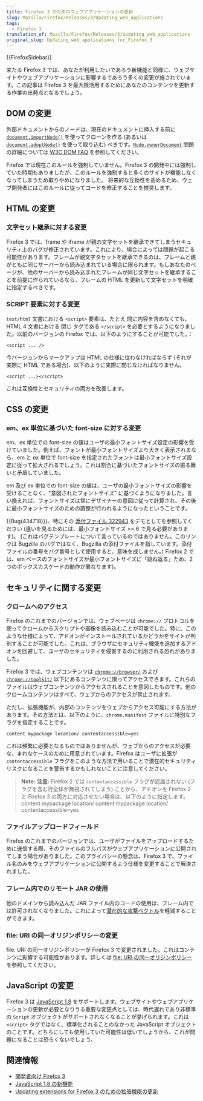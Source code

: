 ```yaml
---
title: Firefox 3 のためのウェブアプリケーションの更新
slug: Mozilla/Firefox/Releases/3/Updating_web_applications
tags:
  - Firefox 3
translation_of: Mozilla/Firefox/Releases/3/Updating_web_applications
original_slug: Updating_web_applications_for_Firefox_3
---
```

{{FirefoxSidebar}}

来たる Firefox 3 では、あなたが利用したいであろう新機能と同様に、ウェブサイトやウェブアプリケーションに影響するであろう多くの変更が施されています。この記事は Firefox 3 を最大限活用するためにあなたのコンテンツを更新する作業の出発点となるでしょう。

## DOM の変更

外部ドキュメントからのノードは、現在のドキュメントに挿入する前に [`document.importNode()`](/ja/docs/Web/API/Document/importNode "外部ドキュメントからノードのコピーを作成し、現在のドキュメントに挿入できるようにします。") を使ってクローンを作る (あるいは [`document.adoptNode()`](/ja/docs/Web/API/Document/adoptNode "外部ドキュメントからノードを取り込みます。ノードとそのサブツリーは、(もしあれば) 元あったドキュメントから削除され、ownerDocument が現在のドキュメントに変更されます。そして、そのノードが現在のドキュメントに挿入できるようになります。") を使って取り込む) べきです。[`Node.ownerDocument`](/ja/docs/Web/API/Node/ownerDocument "ownerDocument プロパティは、指定ノードを内包するノードツリーのトップレベルのドキュメントオブジェクトを返します。") 問題の詳細については [W3C DOM FAQ](https://www.w3.org/DOM/faq.html#ownerdoc) を参照してください。

Firefox では現在このルールを強制していません。Firefox 3 の開発中には強制していた時期もありましたが、このルールを強制すると多くのサイトが機能しなくなってしまうため取りやめになりました。
将来的な互換性を高めるため、ウェブ開発者にはこのルールに従ってコードを修正することを推奨します。

## HTML の変更

### 文字セット継承に対する変更

Firefox 3 では、frame や iframe が親の文字セットを継承できてしまうセキュリティ上のバグが修正されています。これにより、場合によっては問題が起こる可能性があります。フレームが親文字タセットを継承できるのは、フレームと親がともに同じサーバーから読み込まれている場合に限られます。もしあなたのページが、他のサーバーから読み込まれたフレームが同じ文字セットを継承することを前提に作られているなら、フレームの HTML を更新して文字セットを明確に指定するべきです。

### SCRIPT 要素に対する変更

`text/html` 文書における `<script>` 要素は、たとえ 間に内容を含めなくても、HTML 4 文書における 閉じ タグである `</script>` を必要とするようになりました。以前のバージョンの Firefox では、以下のようにすることが可能でした。：

    <script ... />

今バージョンからマークアップは HTML の仕様に従わなければならず (それが実際に HTML である場合)、以下のように実際に閉じなければなりません。

    <script ...></script>

これは互換性とセキュリティの両方を改善します。

## CSS の変更

### em、ex 単位に基づいた font-size に対する変更

em、ex 単位での font-size の値はユーザの最小フォントサイズ設定の影響を受けていました。例えば、フォントが最小フォントサイズより大きく表示されるなら、em と ex 単位で font-size を指定されたフォントは最小フォントサイズ設定に従って拡大されるでしょう。これは割合に基づいたフォントサイズの振る舞いと矛盾していました。

em 及び ex 単位での font-size の値は、ユーザの最小フォントサイズの影響を受けることなく、"意図されたフォントサイズ" に基づくようになりました。言い換えれば、フォントサイズは常にデザイナーの意図に従って計算され、その後に最小フォントサイズのための調整が行われるようになったということです。

{{Bug(434718)}}、特にその [添付ファイル 322943](https://bugzilla.mozilla.org/attachment.cgi?id=322943) をデモとしてを参照してください (違いを見るためには、最小フォントサイズ >= 6 で見る必要があります)。 (これはバグテンプレートについて言っているのではありません。このリンクは Bugzilla のバグではなく、Bugzilla の添付ファイルを指しています。添付ファイルの番号をバグ番号として使用すると、意味を成しません。) Firefox 2 では、em ベースのフォントサイズが最小フォントサイズに「跳ね返る」ため、2 つのボックスカスケードの動作が異なります)。

## セキュリティに関する変更

### クロームへのアクセス

Firefox のこれまでのバージョンでは、ウェブページは `chrome://` プロトコルを使ってクロームからスクリプトや画像を読み込むことが可能でした。特に、このような仕様によって、アドオンがインストールされているかどうかをサイトが判別することが可能でした。これは、ブラウザにセキュリティ機能を追加するアドオンを回避して、ユーザのセキュリティを侵害するのに利用される恐れがありました。

Firefox 3 では、ウェブコンテンツは [`chrome://browser/`]() および [`chrome://toolkit/`]() 以下にあるコンテンツに限ってアクセスできます。これらのファイルはウェブコンテンツからアクセスされることを意図したものです。他のクロームコンテンツはすべて、ウェブからのアクセスが禁止されます。

ただし、拡張機能が、内部のコンテンツをウェブからアクセス可能にする方法があります。その方法とは、以下のように、`chrome.manifest` ファイルに特別なフラグを指定することです。

    content mypackage location/ contentaccessible=yes

これは頻繁に必要となるものではありませんが、ウェブからのアクセスが必要な、まれなケースのために用意されています。Firefox はユーザに拡張が `contentaccessible` フラグをこのような方法で用いることで潜在的セキュリティリスクになることを警告するかもしれないことに注意してください。

> **Note:** **注意:** Firefox 2 では `contentaccessible` フラグが認識されない (フラグを含む行全体が無視されてしまう) ことから、アドオンを Firefox 2 と Firefox 3 の両方に対応させたい場合は、以下のように指定します。 content mypackage location/
> content mypackage location/ contentaccessible=yes

### ファイルアップロードフィールド

Firefox のこれまでのバージョンでは、ユーザがファイルをアップロードするために送信する際、そのファイルのフルパスがウェブアプリケーションに公開されてしまう場合がありました。このプライバシーの懸念は、Firefox 3 で、ファイル名のみをウェブアプリケーションに公開するよう仕様を変更することで解決されました。

### フレーム内でのリモート JAR の使用

他のドメインから読み込んだ JAR ファイル内のコードの使用は、フレーム内では許可されなくなりました。これによって[潜在的な攻撃ベクトル](https://www.mozilla.org/security/announce/2008/mfsa2008-23.html)を軽減することができます。

### file: URI の同一オリジンポリシーの変更

file: URI の同一オリジンポリシーが Firefox 3 で変更されました。これはコンテンツに影響する可能性があります。詳しくは [file: URI の同一オリジンポリシー](/ja/docs/Same-origin_policy_for_file:_URIs "Same-origin policy for file: URIs")を参照してください。

## JavaScript の変更

Firefox 3 は [JavaScript 1.8](/ja/docs/New_in_JavaScript_1.8) をサポートします。ウェブサイトやウェブアプリケーションの更新が必要となりうる重要な変更点としては、時代遅れであり非標準の `Script` オブジェクトがサポートされなくなることが挙げられます。これは `<script>` タグではなく、標準化されることのなかった JavaScript オブジェクトのことです。どちらにしても使用していた可能性は低いでしょうから、これが問題になることは恐らくないでしょう。

## 関連情報

- [開発者向け Firefox 3](/ja/docs/Mozilla/Firefox/Releases/3)
- [JavaScript 1.8 の新機能](/ja/docs/New_in_JavaScript_1.8 "New_in_JavaScript_1.8")
- [Updating extensions for Firefox 3 のための拡張機能の更新](/ja/docs/Mozilla/Firefox/Releases/3/Updating_extensions)
